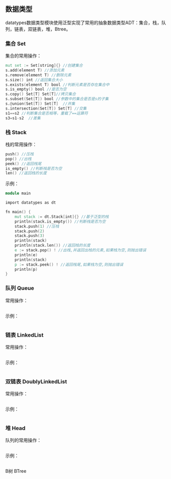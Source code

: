 ## 数据类型

datatypes数据类型模块使用泛型实现了常用的抽象数据类型ADT：集合，栈，队列，链表，双链表，堆，Btree。

### 集合 Set

集合的常用操作：

```v
mut set := Set[string]{} //创建集合
s.add(element T) //添加元素
s.remove(element T) //删除元素
s.size() int //返回集合大小
s.exists(element T) bool //判断元素是否存在集合中
s.is_empty() bool //是否为空
s.copy() Set[T] Set[T]//拷贝集合
s.subset(Set[T]) bool //参数中的集合是否是s的子集
s.@union(Set[T]) Set[T]  //并集
s.intersection(Set[T]) Set[T] //交集
s1==s2 //判断集合是否相等，重载了==运算符
s3=s1-s2  //差集
```

### 栈 Stack

栈的常用操作：

```v
push() //压栈
pop() //出栈
peek() //返回栈尾
is_empty() //判断栈是否为空
len() //返回栈的长度
```

示例：

```v
module main

import datatypes as dt

fn main() {
	mut stack := dt.Stack[int]{} //基于泛型的栈
	println(stack.is_empty()) //判断栈是否为空
	stack.push(1) //压栈
	stack.push(2)
	stack.push(3)
	println(stack)
	println(stack.len()) //返回栈的长度
	e := stack.pop() ! //出栈,并返回出栈的元素,如果栈为空,则抛出错误
	println(e)
	println(stack)
	p := stack.peek() ! //返回栈尾,如果栈为空,则抛出错误
	println(p)
}
```

### 队列 Queue

常用操作：

```v

```

示例：

```v

```

### 链表 LinkedList

常用操作：

```v

```

示例：

```v

```

### 双链表 DoublyLinkedList

常用操作：

```v

```

示例：

```v

```

### 堆 Head

队列的常用操作：

```v

```

示例：

```v

```

B树 BTree

```v

```

